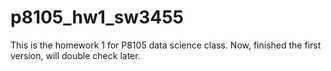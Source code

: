 # p8105_hw1_sw3455

This is the homework 1 for P8105 data science class. Now, finished the first version, will double check later.